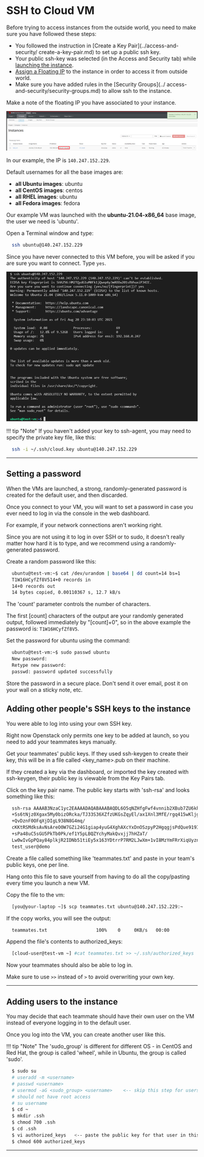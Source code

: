 # SSH to Cloud VM

Before trying to access instances from the outside world, you need to make sure
you have followed these steps:

- You followed the instruction in [Create a Key Pair](../access-and-security/
create-a-key-pair.md) to set up a public ssh key.
- Your public ssh-key was selected (in the Access and Security tab) while
[launching the instance](launch-a-VM.md).
- [Assign a Floating IP](assign-a-floating-IP.md) to the instance in order to
access it from outside world.
- Make sure you have added rules in the [Security Groups](../
access-and-security/security-groups.md) to allow ssh to the instance.

Make a note of the floating IP you have associated to your instance.

![Associated Instance Floating IP](images/floating_ip_is_associated.png)

In our example, the IP is `140.247.152.229`.

Default usernames for all the base images are:

- **all Ubuntu images**: ubuntu
- **all CentOS images**: centos
- **all RHEL images**: ubuntu
- **all Fedora images**: fedora

Our example VM was launched with the **ubuntu-21.04-x86_64** base image, the
user we need is 'ubuntu'.

Open a Terminal window and type:

```sh
  ssh ubuntu@140.247.152.229
```

Since you have never connected to this VM before, you will be asked if you are
sure you want to connect. Type `yes`.

![SSH To VM Successful](images/ssh_to_vm.png)

!!! tip "Note"
    If you haven't added your key to ssh-agent, you may need to specify the
    private key file, like this:

  ```sh
    ssh -i ~/.ssh/cloud.key ubuntu@140.247.152.229
  ```

---

## Setting a password

When the VMs are launched, a strong, randomly-generated password is created for
the default user, and then discarded.

Once you connect to your VM, you will want to set a password in case you ever
need to log in via the console in the web dashboard.

For example, if your network connections aren't working right.

Since you are not using it to log in over SSH or to sudo, it doesn't really
matter how hard it is to type, and we recommend using a randomly-generated
password.

Create a random password like this:

```sh
  ubuntu@test-vm:~$ cat /dev/urandom | base64 | dd count=14 bs=1
  T1W16HCyfZf8V514+0 records in
  14+0 records out
  14 bytes copied, 0.00110367 s, 12.7 kB/s
```

The 'count' parameter controls the number of characters.

The first [count] characters of the output are your randomly generated output,
followed immediately by "[count]+0",
so in the above example the password is: `T1W16HCyfZf8V5`.

Set the password for ubuntu using the command:

```sh
  ubuntu@test-vm:~$ sudo passwd ubuntu
  New password:
  Retype new password:
  passwd: password updated successfully
```

Store the password in a secure place. Don't send it over email, post it on your
wall on a sticky note, etc.

## Adding other people's SSH keys to the instance

You were able to log into using your own SSH key.

Right now Openstack only permits one key to be added at launch, so you need to
add your teammates keys manually.

Get your teammates' public keys.  If they used ssh-keygen to create their key,
this will be in a file called <key_name>.pub on their machine.

If they created a key via the dashboard, or imported the key created with
ssh-keygen, their public key is viewable from the Key Pairs tab.

Click on the key pair name.  The public key starts with 'ssh-rsa' and looks
something like this:

```sh
  ssh-rsa AAAAB3NzaC1yc2EAAAADAQABAAABAQDL6O5qNZHfgFwf4vnnib2XBub7ZU6khy6z6JQl3XRJg6I6gZ
  +Ss6tNjz0Xgax5My0bizORcka/TJ33S36XZfzUKGsZqyEl/ax1Xnl3MfE/rgq415wKljg4
  +QvDznF0OFqXjDIgL938N8G4mq/
  cKKtRSMdksAvNsAreO0W7GZi24G1giap4yuG4XghAXcYxDnOSzpyP2HgqgjsPdQue919IYvgH8shr
  +sPa48uC5sGU5PkTb0Pk/ef1Y5pLBQZYchyMakQvxjj7hHZaT/
  Lw0wIvGpPQay84plkjR2IDNb51tiEy5x163YDtrrP7RM2LJwXm+1vI8MzYmFRrXiqUyznd
  test_user@demo
```

Create a file called something like 'teammates.txt' and paste in your team's
public keys, one per line.

Hang onto this file to save yourself from having to do all the copy/pasting
every time you launch a new VM.

Copy the file to the vm:

```sh
  [you@your-laptop ~]$ scp teammates.txt ubuntu@140.247.152.229:~
```

If the copy works, you will see the output:

```sh
  teammates.txt                  100%    0     0KB/s   00:00
```

Append the file's contents to authorized_keys:

```sh
  [cloud-user@test-vm ~] #cat teammates.txt >> ~/.ssh/authorized_keys
```

Now your teammates should also be able to log in.

Make sure to use `>>` instead of `>` to avoid overwriting your own key.

---

## Adding users to the instance

You may decide that each teammate should have their own user on the VM instead
of everyone logging in to the default user.

Once you log into the VM, you can create another user like this.

!!! tip "Note"
    The 'sudo_group' is different for different OS - in CentOS and Red Hat, the
    group is called 'wheel', while in Ubuntu, the group is called 'sudo'.

```sh
  $ sudo su
  # useradd -m <username>
  # passwd <username>
  # usermod -aG <sudo_group> <username>    <-- skip this step for users who
  # should not have root access
  # su username
  $ cd ~
  $ mkdir .ssh
  $ chmod 700 .ssh
  $ cd .ssh
  $ vi authorized_keys   <-- paste the public key for that user in this file
  $ chmod 600 authorized_keys
```

---

